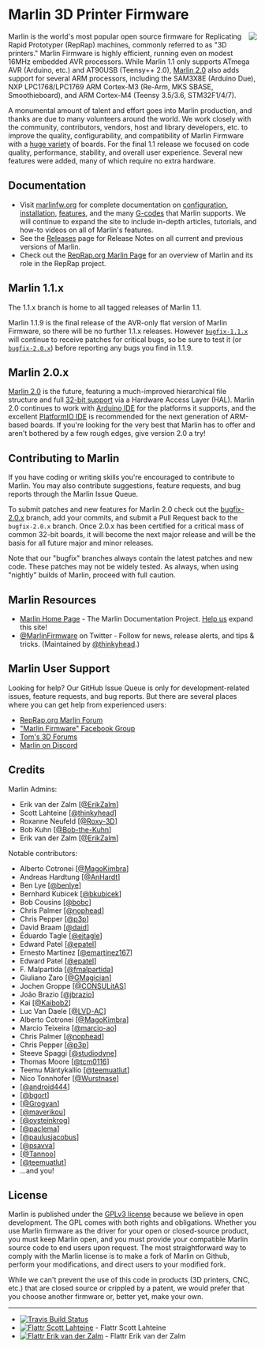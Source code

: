 # Marlin 3D Printer Firmware
<img align="right" src="../../raw/1.1.x/buildroot/share/pixmaps/logo/marlin-250.png" />

Marlin is the world's most popular open source firmware for Replicating Rapid Prototyper (RepRap) machines, commonly referred to as "3D printers." Marlin Firmware is highly efficient, running even on modest 16MHz embedded AVR processors. While Marlin 1.1 only supports ATmega AVR (Arduino, etc.) and AT90USB (Teensy++ 2.0), [Marlin 2.0](https://github.com/MarlinFirmware/Marlin/tree/bugfix-2.0.x) also adds support for several ARM processors, including the SAM3X8E (Arduino Due), NXP LPC1768/LPC1769 ARM Cortex-M3 (Re-Arm, MKS SBASE, Smoothieboard), and ARM Cortex-M4 (Teensy 3.5/3.6, STM32F1/4/7).

A monumental amount of talent and effort goes into Marlin production, and thanks are due to many volunteers around the world. We work closely with the community, contributors, vendors, host and library developers, etc. to improve the quality, configurability, and compatibility of Marlin Firmware with a [huge variety](http://marlinfw.org/docs/configuration/configuration.html#motherboard) of boards. For the final 1.1 release we focused on code quality, performance, stability, and overall user experience. Several new features were added, many of which require no extra hardware.

## Documentation

- Visit [marlinfw.org](http://marlinfw.org/) for complete documentation on [configuration](http://marlinfw.org/docs/configuration/configuration.html), [installation](http://marlinfw.org/docs/basics/install.html), [features](http://marlinfw.org/meta/features/), and the many [G-codes](http://marlinfw.org/meta/gcode/) that Marlin supports. We will continue to expand the site to include in-depth articles, tutorials, and how-to videos on all of Marlin's features.
- See the [Releases](https://github.com/MarlinFirmware/Marlin/releases) page for Release Notes on all current and previous versions of Marlin.
- Check out the [RepRap.org Marlin Page](http://reprap.org/wiki/Marlin) for an overview of Marlin and its role in the RepRap project.

## Marlin 1.1.x

The 1.1.x branch is home to all tagged releases of Marlin 1.1.

Marlin 1.1.9 is the final release of the AVR-only flat version of Marlin Firmware, so there will be no further 1.1.x releases. However [`bugfix-1.1.x`](https://github.com/MarlinFirmware/Marlin/tree/bugfix-1.1.x) will continue to receive patches for critical bugs, so be sure to test it (or [`bugfix-2.0.x`](https://github.com/MarlinFirmware/Marlin/tree/bugfix-2.0.x)) before reporting any bugs you find in 1.1.9.

## Marlin 2.0.x

[Marlin 2.0](https://github.com/MarlinFirmware/Marlin/tree/bugfix-2.0.x) is the future, featuring a much-improved hierarchical file structure and full [32-bit support](https://github.com/MarlinFirmware/Marlin/tree/bugfix-2.0.x) via a Hardware Access Layer (HAL). Marlin 2.0 continues to work with [Arduino IDE](https://www.arduino.cc/en/Main/Software) for the platforms it supports, and the excellent [PlatformIO IDE](https://platformio.org/platformio-ide) is recommended for the next generation of ARM-based boards. If you're looking for the very best that Marlin has to offer and aren't bothered by a few rough edges, give version 2.0 a try!

## Contributing to Marlin

If you have coding or writing skills you're encouraged to contribute to Marlin. You may also contribute suggestions, feature requests, and bug reports through the Marlin Issue Queue.

To submit patches and new features for Marlin 2.0 check out the [bugfix-2.0.x](https://github.com/MarlinFirmware/Marlin/tree/bugfix-2.0.x) branch, add your commits, and submit a Pull Request back to the `bugfix-2.0.x` branch. Once 2.0.x has been certified for a critical mass of common 32-bit boards, it will become the next major release and will be the basis for all future major and minor releases.

Note that our "bugfix" branches always contain the latest patches and new code. These patches may not be widely tested. As always, when using "nightly" builds of Marlin, proceed with full caution.

## Marlin Resources

- [Marlin Home Page](http://marlinfw.org/) - The Marlin Documentation Project. [Help us](https://github.com/MarlinFirmware/MarlinDocumentation) expand this site!
- [@MarlinFirmware](https://twitter.com/MarlinFirmware) on Twitter - Follow for news, release alerts, and tips & tricks. (Maintained by [@thinkyhead](https://github.com/thinkyhead).)

## Marlin User Support

Looking for help? Our GitHub Issue Queue is only for development-related issues, feature requests, and bug reports. But there are several places where you can get help from experienced users:

- [RepRap.org Marlin Forum](http://forums.reprap.org/list.php?415)
- ["Marlin Firmware" Facebook Group](https://www.facebook.com/groups/1049718498464482/)
- [Tom's 3D Forums](https://discuss.toms3d.org/)
- [Marlin on Discord](https://discord.gg/n5NJ59y)

## Credits

Marlin Admins:
 - Erik van der Zalm [[@ErikZalm](https://github.com/ErikZalm)]
 - Scott Lahteine [[@thinkyhead](https://github.com/thinkyhead)]
 - Roxanne Neufeld [[@Roxy-3D](https://github.com/Roxy-3D)]
 - Bob Kuhn [[@Bob-the-Kuhn](https://github.com/Bob-the-Kuhn)]
 - Erik van der Zalm [[@ErikZalm](https://github.com/ErikZalm)]

Notable contributors:
 - Alberto Cotronei [[@MagoKimbra](https://github.com/MagoKimbra)]
 - Andreas Hardtung [[@AnHardt](https://github.com/AnHardt)]
 - Ben Lye [[@benlye](https://github.com/benlye)]
 - Bernhard Kubicek [[@bkubicek](https://github.com/bkubicek)]
 - Bob Cousins [[@bobc](https://github.com/bobc)]
 - Chris Palmer [[@nophead](https://github.com/nophead)]
 - Chris Pepper [[@p3p](https://github.com/p3p)]
 - David Braam [[@daid](https://github.com/daid)]
 - Éduardo Tagle [[@ejtagle](https://github.com/ejtagle)]
 - Edward Patel [[@epatel](https://github.com/epatel)]
 - Ernesto Martinez [[@emartinez167](https://github.com/emartinez167)]
 - Edward Patel [[@epatel](https://github.com/epatel)]
 - F. Malpartida [[@fmalpartida](https://github.com/fmalpartida)]
 - Giuliano Zaro [[@GMagician](https://github.com/GMagician)]
 - Jochen Groppe [[@CONSULitAS](https://github.com/CONSULitAS)]
 - João Brazio [[@jbrazio](https://github.com/jbrazio)]
 - Kai [[@Kaibob2](https://github.com/Kaibob2)]
 - Luc Van Daele [[@LVD-AC](https://github.com/LVD-AC)]
 - Alberto Cotronei [[@MagoKimbra](https://github.com/MagoKimbra)]
 - Marcio Teixeira [[@marcio-ao](https://github.com/marcio-ao)]
 - Chris Palmer [[@nophead](https://github.com/nophead)]
 - Chris Pepper [[@p3p](https://github.com/p3p)]
 - Steeve Spaggi [[@studiodyne](https://github.com/studiodyne)]
 - Thomas Moore [[@tcm0116](https://github.com/tcm0116)]
 - Teemu Mäntykallio [[@teemuatlut](https://github.com/teemuatlut)]
 - Nico Tonnhofer [[@Wurstnase](https://github.com/Wurstnase)]
 - [[@android444](https://github.com/android444)]
 - [[@bgort](https://github.com/bgort)]
 - [[@Grogyan](https://github.com/Grogyan)]
 - [[@maverikou](https://github.com/maverikou)]
 - [[@oysteinkrog](https://github.com/oysteinkrog)]
 - [[@paclema](https://github.com/paclema)]
 - [[@paulusjacobus](https://github.com/paulusjacobus)]
 - [[@psavva](https://github.com/psavva)]
 - [[@Tannoo](https://github.com/Tannoo)]
 - [[@teemuatlut](https://github.com/teemuatlut)]
 - ...and you!

## License

Marlin is published under the [GPLv3 license](https://github.com/MarlinFirmware/Marlin/blob/1.0.x/COPYING.md) because we believe in open development. The GPL comes with both rights and obligations. Whether you use Marlin firmware as the driver for your open or closed-source product, you must keep Marlin open, and you must provide your compatible Marlin source code to end users upon request. The most straightforward way to comply with the Marlin license is to make a fork of Marlin on Github, perform your modifications, and direct users to your modified fork.

While we can't prevent the use of this code in products (3D printers, CNC, etc.) that are closed source or crippled by a patent, we would prefer that you choose another firmware or, better yet, make your own.

---

<!-- [![Coverity Scan Build Status](https://scan.coverity.com/projects/2224/badge.svg)](https://scan.coverity.com/projects/2224) -->
- [![Travis Build Status](https://travis-ci.org/MarlinFirmware/Marlin.svg)](https://travis-ci.org/MarlinFirmware/Marlin)
- [![Flattr Scott Lahteine](http://api.flattr.com/button/flattr-badge-large.png)](https://flattr.com/submit/auto?user_id=thinkyhead&url=https://github.com/MarlinFirmware/Marlin&title=Marlin&language=&tags=github&category=software) - Flattr Scott Lahteine
- [![Flattr Erik van der Zalm](http://api.flattr.com/button/flattr-badge-large.png)](https://flattr.com/submit/auto?user_id=ErikZalm&url=https://github.com/MarlinFirmware/Marlin&title=Marlin&language=&tags=github&category=software) - Flattr Erik van der Zalm
